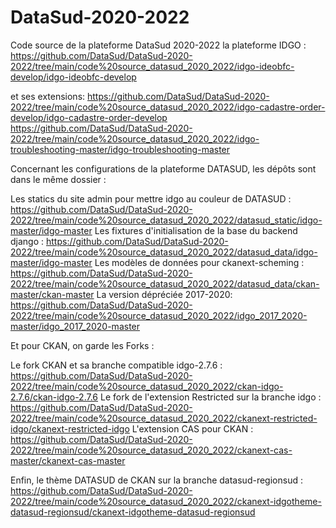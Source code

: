 # DataSud-2020-2022
Code source de la plateforme DataSud 2020-2022
la plateforme IDGO : https://github.com/DataSud/DataSud-2020-2022/tree/main/code%20source_datasud_2020_2022/idgo-ideobfc-develop/idgo-ideobfc-develop

et ses extensions:
https://github.com/DataSud/DataSud-2020-2022/tree/main/code%20source_datasud_2020_2022/idgo-cadastre-order-develop/idgo-cadastre-order-develop
https://github.com/DataSud/DataSud-2020-2022/tree/main/code%20source_datasud_2020_2022/idgo-troubleshooting-master/idgo-troubleshooting-master

Concernant les configurations de la plateforme DATASUD, les dépôts sont dans le même dossier :

Les statics du site admin pour mettre idgo au couleur de DATASUD : https://github.com/DataSud/DataSud-2020-2022/tree/main/code%20source_datasud_2020_2022/datasud_static/idgo-master/idgo-master
Les fixtures d'initialisation de la base du backend django : https://github.com/DataSud/DataSud-2020-2022/tree/main/code%20source_datasud_2020_2022/datasud_data/idgo-master/idgo-master
Les modèles de données pour ckanext-scheming : https://github.com/DataSud/DataSud-2020-2022/tree/main/code%20source_datasud_2020_2022/datasud_data/ckan-master/ckan-master
La version dépréciée 2017-2020: https://github.com/DataSud/DataSud-2020-2022/tree/main/code%20source_datasud_2020_2022/idgo_2017_2020-master/idgo_2017_2020-master

Et pour CKAN, on garde les Forks :

Le fork CKAN et sa branche compatible idgo-2.7.6 : https://github.com/DataSud/DataSud-2020-2022/tree/main/code%20source_datasud_2020_2022/ckan-idgo-2.7.6/ckan-idgo-2.7.6
Le fork de l'extension Restricted sur la branche idgo : https://github.com/DataSud/DataSud-2020-2022/tree/main/code%20source_datasud_2020_2022/ckanext-restricted-idgo/ckanext-restricted-idgo
L'extension CAS pour CKAN : https://github.com/DataSud/DataSud-2020-2022/tree/main/code%20source_datasud_2020_2022/ckanext-cas-master/ckanext-cas-master

Enfin, le thème DATASUD de CKAN sur la branche datasud-regionsud : https://github.com/DataSud/DataSud-2020-2022/tree/main/code%20source_datasud_2020_2022/ckanext-idgotheme-datasud-regionsud/ckanext-idgotheme-datasud-regionsud
